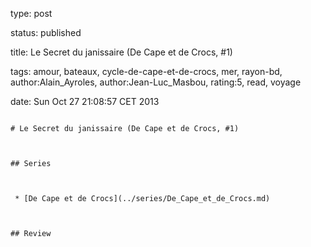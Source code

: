 type: post
status: published
title: Le Secret du janissaire (De Cape et de Crocs, #1)
tags:  amour,  bateaux,  cycle-de-cape-et-de-crocs,  mer,  rayon-bd, author:Alain_Ayroles, author:Jean-Luc_Masbou, rating:5, read, voyage
date: Sun Oct 27 21:08:57 CET 2013
~~~~~~
# Le Secret du janissaire (De Cape et de Crocs, #1)

## Series

 * [De Cape et de Crocs](../series/De_Cape_et_de_Crocs.md)

## Review

